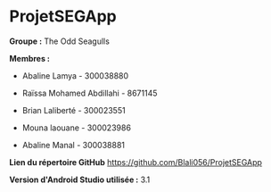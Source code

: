 # ProjetSEGApp

**Groupe :** The Odd Seagulls


**Membres :**
- Abaline Lamya - 300038880

- Raïssa Mohamed Abdillahi - 8671145

- Brian Laliberté - 300023551

- Mouna laouane - 300023986

- Abaline Manal - 300038881 


**Lien du répertoire GitHub** https://github.com/Blali056/ProjetSEGApp  

**Version d'Android Studio utilisée :** 3.1


